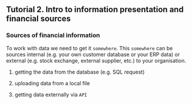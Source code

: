 ## Tutorial 2. Intro to information presentation and financial sources

### Sources of financial information

To work with data we need to get it `somewhere`. This `somewhere` can be sources internal (e.g. your own customer database or your ERP data) or external (e.g. stock exchange, external supplier, etc.) to your organisation.

1. getting the data from the database (e.g. SQL request)

2. uploading data from a local file

3. getting data externally via `API`


